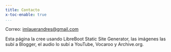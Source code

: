 ```yaml
---
title: Contacto
x-toc-enable: true
...
```


Correo: [imlauerandres@gmail.com](mailto:imlauerandres@gmail.com)      

Esta página la cree usando LibreBoot Static Site Generator, las imágenes las subí a Blogger, el audio lo subí a YouTube, Vocaroo y Archive.org.
